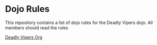 Dojo Rules
==========

This repository contains a list of dojo rules for the Deadly Vipers dojo. All members should read the rules

[Deadly Vipers Org]("https://github.com/deadlyvipers")

